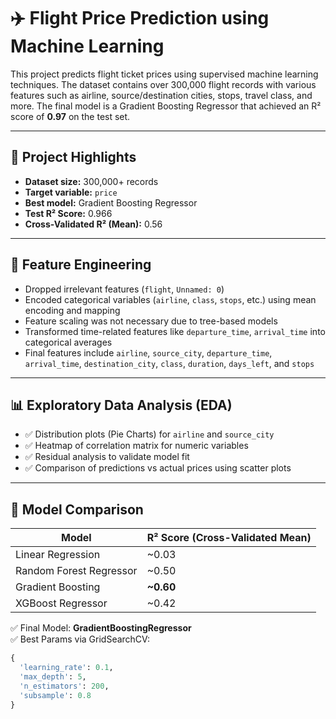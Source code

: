 # ✈️ Flight Price Prediction using Machine Learning

This project predicts flight ticket prices using supervised machine learning techniques. The dataset contains over 300,000 flight records with various features such as airline, source/destination cities, stops, travel class, and more. The final model is a Gradient Boosting Regressor that achieved an R² score of **0.97** on the test set.

---

## 🚀 Project Highlights

- **Dataset size:** 300,000+ records
- **Target variable:** `price`
- **Best model:** Gradient Boosting Regressor
- **Test R² Score:** 0.966
- **Cross-Validated R² (Mean):** 0.56

---

## 🧠 Feature Engineering

- Dropped irrelevant features (`flight`, `Unnamed: 0`)
- Encoded categorical variables (`airline`, `class`, `stops`, etc.) using mean encoding and mapping
- Feature scaling was not necessary due to tree-based models
- Transformed time-related features like `departure_time`, `arrival_time` into categorical averages
- Final features include `airline`, `source_city`, `departure_time`, `arrival_time`, `destination_city`, `class`, `duration`, `days_left`, and `stops`

---

## 📊 Exploratory Data Analysis (EDA)

- ✅ Distribution plots (Pie Charts) for `airline` and `source_city`
- ✅ Heatmap of correlation matrix for numeric variables
- ✅ Residual analysis to validate model fit
- ✅ Comparison of predictions vs actual prices using scatter plots

---

## 🧪 Model Comparison

| Model                   | R² Score (Cross-Validated Mean) |
|------------------------|-------------------------------|
| Linear Regression       | ~0.03                        |
| Random Forest Regressor | ~0.50                        |
| Gradient Boosting       | **~0.60**                    |
| XGBoost Regressor       | ~0.42                        |

✅ Final Model: **GradientBoostingRegressor**  
✅ Best Params via GridSearchCV:

```python
{
  'learning_rate': 0.1,
  'max_depth': 5,
  'n_estimators': 200,
  'subsample': 0.8
}
